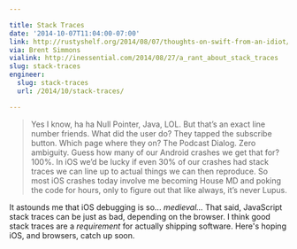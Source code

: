 ```yaml
---

title: Stack Traces
date: '2014-10-07T11:04:00-07:00'
link: http://rustyshelf.org/2014/08/07/thoughts-on-swift-from-an-idiot/
via: Brent Simmons
vialink: http://inessential.com/2014/08/27/a_rant_about_stack_traces
slug: stack-traces
engineer:
  slug: stack-traces
  url: /2014/10/stack-traces/

---
```


> Yes I know, ha ha Null Pointer, Java, LOL. But that’s an exact line number friends. What did the user do? They tapped the subscribe button. Which page where they on? The Podcast Dialog. Zero ambiguity. Guess how many of our Android crashes we get that for? 100%. In iOS we’d be lucky if even 30% of our crashes had stack traces we can line up to actual things we can then reproduce. So most iOS crashes today involve me becoming House MD and poking the code for hours, only to figure out that like always, it’s never Lupus.

It astounds me that iOS debugging is so... *medieval...* That said, JavaScript stack traces can be just as bad, depending on the browser. I think good stack traces are a *requirement* for actually shipping software. Here's hoping iOS, and browsers, catch up soon.